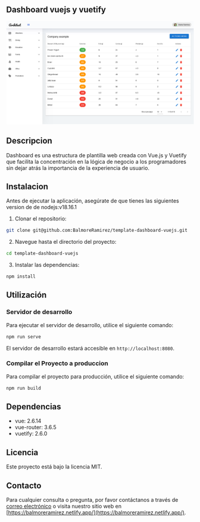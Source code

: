 ## Dashboard vuejs y vuetify
![img_2.png](img_2.png)
## Descripcion
Dashboard es una estructura de plantilla web creada con Vue.js y Vuetify que facilita la concentración en la lógica de negocio a los programadores sin dejar atrás la importancia de la experiencia de usuario.
## Instalacion

Antes de ejecutar la aplicación, asegúrate de que tienes las siguientes version de de nodejs:v18.16.1
1. Clonar el repositorio:

```bash
git clone git@github.com:BalmoreRamirez/template-dashboard-vuejs.git
```

2. Navegue hasta el directorio del proyecto:

```bash
cd template-dashboard-vuejs
```

3. Instalar las dependencias:

```bash
npm install
```

## Utilización

### Servidor de desarrollo

Para ejecutar el servidor de desarrollo, utilice el siguiente comando:
```bash
npm run serve
```
El servidor de desarrollo estará accesible en `http://localhost:8080`.

### Compilar el Proyecto a produccion

Para compilar el proyecto para producción, utilice el siguiente comando:
```bash
npm run build
```
## Dependencias

- vue: 2.6.14
- vue-router: 3.6.5
- vuetify: 2.6.0

## Licencia

Este proyecto está bajo la licencia MIT.

## Contacto

Para cualquier consulta o pregunta, por favor contáctanos a través de [correo electrónico](mailto:camaleoncode@gmail.com) o visita nuestro sitio web en [https://balmoreramirez.netlify.app/](https://balmoreramirez.netlify.app/).
